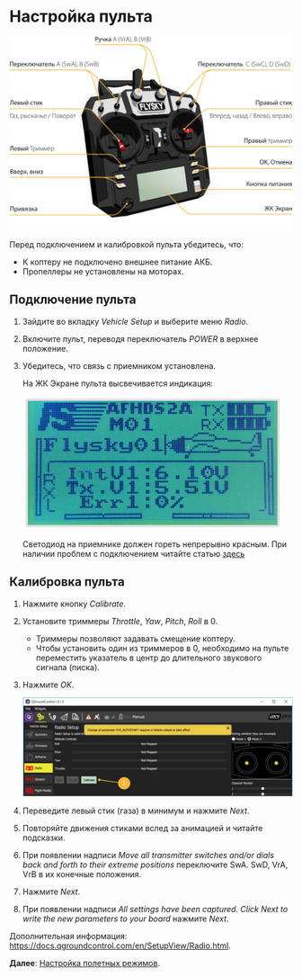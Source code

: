 # Настройка пульта

<img src="../assets/consistofTransmitter.jpg" alt="Состав пульта" class="zoom">

Перед подключением и калибровкой пульта убедитесь, что:

* К коптеру не подключено внешнее питание АКБ.
* Пропеллеры не установлены на моторах.

## Подключение пульта

1. Зайдите во вкладку *Vehicle Setup* и выберите меню *Radio*.
2. Включите пульт, переводя переключатель *POWER* в верхнее положение.
3. Убедитесь, что связь с приемником установлена.

    На ЖК Экране пульта высвечивается индикация:

    <img src="../assets/connectionOK.jpg" class="zoom">

    Светодиод на приемнике должен гореть непрерывно красным. При наличии проблем с подключением читайте статью [здесь](radioerrors.md)

## Калибровка пульта

1. Нажмите кнопку *Calibrate*.
2. Установите триммеры *Throttle*, *Yaw*, *Pitch*, *Roll* в 0.
   * Триммеры позволяют задавать смещение коптеру.
   * Чтобы установить один из триммеров в 0, необходимо на пульте переместить указатель в центр до длительного звукового сигнала (писка).
3. Нажмите *OK*.

    <img src="../assets/calibrateViewStart.jpg" class="zoom">

4. Переведите левый стик (газа) в минимум и нажмите *Next*.
5. Повторяйте движения стиками вслед за анимацией и читайте подсказки.
6. При появлении надписи *Move all transmitter switches and/or dials back and forth to their extreme positions* переключите SwA. SwD, VrA, VrB в их конечные положения.
7. Нажмите *Next*.
8. При появлении надписи *All settings have been captured. Click Next to write the new parameters to your board* нажмите *Next*.

Дополнительная информация: https://docs.qgroundcontrol.com/en/SetupView/Radio.html.

**Далее**: [Настройка полетных режимов](modes.md).
